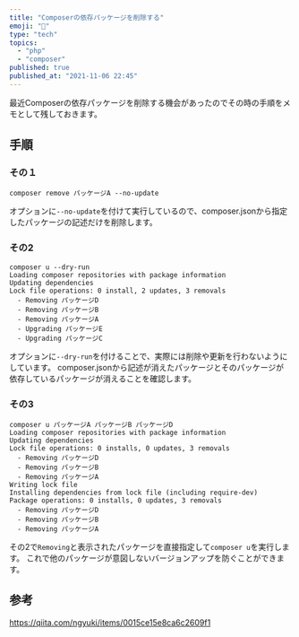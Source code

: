 ```yaml
---
title: "Composerの依存パッケージを削除する"
emoji: "🎃"
type: "tech"
topics:
  - "php"
  - "composer"
published: true
published_at: "2021-11-06 22:45"
---
```


最近Composerの依存パッケージを削除する機会があったのでその時の手順をメモとして残しておきます。

## 手順

### その１
```
composer remove パッケージA --no-update
```
オプションに`--no-update`を付けて実行しているので、composer.jsonから指定したパッケージの記述だけを削除します。

### その2
```
composer u --dry-run
Loading composer repositories with package information
Updating dependencies
Lock file operations: 0 install, 2 updates, 3 removals
  - Removing パッケージD
  - Removing パッケージB
  - Removing パッケージA
  - Upgrading パッケージE
  - Upgrading パッケージC
```

オプションに`--dry-run`を付けることで、実際には削除や更新を行わないようにしています。
composer.jsonから記述が消えたパッケージとそのパッケージが依存しているパッケージが消えることを確認します。

### その3
```
composer u パッケージA パッケージB パッケージD
Loading composer repositories with package information
Updating dependencies
Lock file operations: 0 installs, 0 updates, 3 removals
  - Removing パッケージD
  - Removing パッケージB
  - Removing パッケージA
Writing lock file
Installing dependencies from lock file (including require-dev)
Package operations: 0 installs, 0 updates, 3 removals
  - Removing パッケージD
  - Removing パッケージB
  - Removing パッケージA
```

その2で`Removing`と表示されたパッケージを直接指定して`composer u`を実行します。
これで他のパッケージが意図しないバージョンアップを防ぐことができます。

## 参考
https://qiita.com/ngyuki/items/0015ce15e8ca6c2609f1